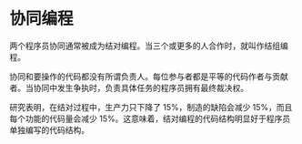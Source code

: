 # 协同编程

两个程序员协同通常被成为结对编程。当三个或更多的人合作时，就叫作结组编程。

协同和要操作的代码都没有所谓负责人。每位参与者都是平等的代码作者与贡献者。当协同中发生争执时，负责具体任务的程序员拥有最终裁决权。

研究表明，在结对过程中，生产力只下降了 15%，制造的缺陷会减少 15%，而且每个功能的代码量会减少 15%。这意味着，结对编程的代码结构明显好于程序员单独编写的代码结构。
